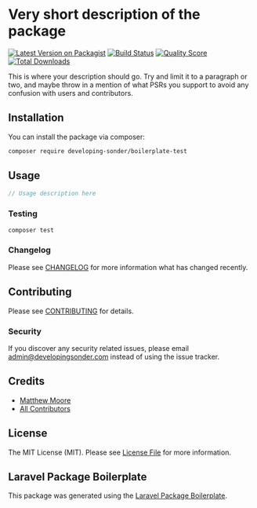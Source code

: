 # Very short description of the package

[![Latest Version on Packagist](https://img.shields.io/packagist/v/developing-sonder/boilerplate-test.svg?style=flat-square)](https://packagist.org/packages/developing-sonder/boilerplate-test)
[![Build Status](https://img.shields.io/travis/developing-sonder/boilerplate-test/master.svg?style=flat-square)](https://travis-ci.org/developing-sonder/boilerplate-test)
[![Quality Score](https://img.shields.io/scrutinizer/g/developing-sonder/boilerplate-test.svg?style=flat-square)](https://scrutinizer-ci.com/g/developing-sonder/boilerplate-test)
[![Total Downloads](https://img.shields.io/packagist/dt/developing-sonder/boilerplate-test.svg?style=flat-square)](https://packagist.org/packages/developing-sonder/boilerplate-test)

This is where your description should go. Try and limit it to a paragraph or two, and maybe throw in a mention of what PSRs you support to avoid any confusion with users and contributors.

## Installation

You can install the package via composer:

```bash
composer require developing-sonder/boilerplate-test
```

## Usage

``` php
// Usage description here
```

### Testing

``` bash
composer test
```

### Changelog

Please see [CHANGELOG](CHANGELOG.md) for more information what has changed recently.

## Contributing

Please see [CONTRIBUTING](CONTRIBUTING.md) for details.

### Security

If you discover any security related issues, please email admin@developingsonder.com instead of using the issue tracker.

## Credits

- [Matthew Moore](https://github.com/developing-sonder)
- [All Contributors](../../contributors)

## License

The MIT License (MIT). Please see [License File](LICENSE.md) for more information.

## Laravel Package Boilerplate

This package was generated using the [Laravel Package Boilerplate](https://laravelpackageboilerplate.com).
